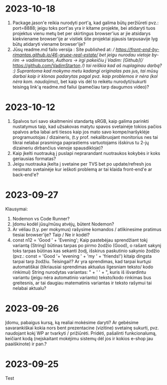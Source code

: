 # 2023-10-18
1. Package.jason'e reikia nurodyti port'ą, kad galima būtų peržiūreti pvz.: port=8888; jeigu toks port'as yra ir kitame projekte, bei atidaryti tuos projektus vienu metų bet per skirtingus browser'ius ar jie atsidarys kiekviename browser'ije ar vistiek šite projektai pjausis tarpusavije lyg būtų atidaryti viename browser'ije?
2. Jūsų readme.md failo versija : Site published at: */ https://front-end-by-rimantas.github.io/46-grupe-real-estate/ bet jeigu nurodau vietoje by-rim -> vadimstarton, Authors -> irgi pakeičiu į Vadim: [Github](/* https://github.com/VadimStarton */) tai reiškia kad aš nuplaginau darbą? :) Suprantoma kad mokymo metu kadangi originalas pas jus, tai mūsų darbai kaip ir klonas padarytas pagal pvz. kaip problemos ir nėra (kol nėra kom. naudojimo*), bet kaip vis dėl to reikėtu nurodyti/sukurti teisingą link'ą readme.md failui (pamečiau tarp daugumos video)?
 


# 2023-10-12
1. Spalvos turi savo skaitmenini standartą sRGB, kaip galima parinkti nustatymus taip, kad užsakovas matytu spavos svetainėje tokios pačios spalvos arba labai arti tiesos  kaip jos mato savo kompe/naršyklėje programuotojas / dizaineris, (t.y prof. nekalibruojant monitorius nes tai tikrai nelabai prasminga paprastiems vartuotojams išskirus tu 2-jų dizaineriu dirbančius vienoje spausdikloje)?
2. Kaip įkelti nuotrauką į puslapi neprarandant nuotraukos kokybės ir koks geriausias formatas?
3. Jeigu nuotrauka įkelta į svetaine per TVS bet po update/refresh jos nesimato svetainėje kur ieškoti problemą ar tai klaida front-end'e ar back-end'e?

# 2023-09-27
Klausymai:
1. Nodemon vs Code Runner? 
2. Įdomu kodėl jūsų/mūsų atvėjų, būtent Nodemon?
3. Ar vėliau (t.y. per mokymus) rašysime komandos / atlikinesime pratimus tiesiai browser'ije? Taip / Ne ir kodėl?
4. const n12 = 'Good ' + 'Evening';
   Kaip pastebėjau sprendžiant tokį variantą (String) būtinas tarpas po pirmo žodžio (Good), o rašant sakynį toks tarpas būtinas kas sekanti žodį, išskirus paskutinio sakynio žodžio (pvz.: const = 'Good '+ 'evening ' + 'my ' + 'friends!') kitaip dingsta tarpai tarp žodžiu. Teisingai!? Ar yra sprendimas, kad tarpai kurtųsi automatiškai (tikriausiai sprendimas aktualus ilgesniam teksto/ kodo rinkimui) String nurodytas variantas: " + ' ' + ", kuris iš išvardintu variantu (jeigu nėra automatinio varianto) teksto/kodo rinkimas bus greitesnis, ar tai daugiau matematinis variantas ir teksto rašymui tai nelabai aktualu?

# 2023-09-26
Įdomu, pabaigus kursą, ką realiai mokėsime daryti? Ar gebėsime savarankiškai kokia nors bent prezentacine (vizitine) svetainę sukurti, pvz. naudojant kokį WP  ar tvarkyti / prižiūrėti. Pridėti, pašalinti funkcionalumą, keičiant kodą (neįskaitant mokėjimu sistemų dėl jos ir kokios e-shop jau paaiškinote) ir pan.?
# 2023-09-25
Test

